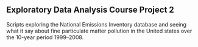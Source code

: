 ## Exploratory Data Analysis Course Project 2

Scripts exploring the National Emissions Inventory database and seeing what it say about fine particulate matter 
pollution in the United states over the 10-year period 1999–2008.
